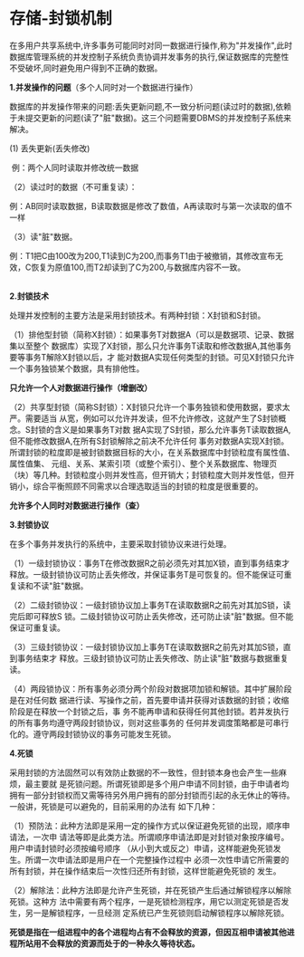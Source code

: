 # 存储-封锁机制

​		在多用户共享系统中,许多事务可能同时对同一数据进行操作,称为"并发操作",此时数据库管理系统的并发控制子系统负责协调并发事务的执行,保证数据库的完整性不受破坏,同时避免用户得到不正确的数据。

  **1.并发操作的问题**（多个人同时对一个数据进行操作）

 数据库的并发操作带来的问题:丢失更新问题,不一致分析问题(读过时的数据),依赖于未提交更新的问题(读了"脏"数据)。这三个问题需要DBMS的并发控制子系统来解决。

  (1)  丢失更新(丢失修改)

​	例：两个人同时读取并修改统一数据			

（2）读过时的数据（不可重复读）：

​	例：AB同时读取数据，B读取数据是修改了数值，A再读取时与第一次读取的值不一样

（3）读"脏"数据。

​	例：T1把C由100改为200,T1读到C为200,而事务T1由于被撤销，其修改宣布无效，C恢复为原值100,而T2却读到了C为200,与数据库内容不一致。

​			
**2.封锁技术**  

处理并发控制的主要方法是采用封锁技术。有两种封锁：X封锁和S封锁。

（1）排他型封锁（简称X封锁）：如果事务T对数据A（可以是数据项、记录、数据集以至整个
数据库）实现了X封锁，那么只允许事务T读取和修改数据A,其他事务要等事务T解除X封锁以后，才
能对数据A实现任何类型的封锁。可见X封锁只允许一个事务独锁某个数据，具有排他性。

**只允许一个人对数据进行操作（增删改）**



（2）共享型封锁（简称S封锁）：X封锁只允许一个事务独锁和使用数据，要求太严。需要适当
从宽，例如可以允许并发读，但不允许修改，这就产生了S封锁概念。S封锁的含义是如果事务T对数
据A实现了S封锁，那么允许事务T读取数据A,但不能修改数据A,在所有S封锁解除之前决不允许任何
事务对数据A实现X封锁。所谓封锁的粒度即是被封锁数据目标的大小，在关系数据库中封锁粒度有属性值、属性值集、
元组、关系、某索引项（或整个索引）、整个关系数据库、物理页（块）等几种。封锁粒度小则并发性高，但开销大；封锁粒度大则并发性低，但开销小，综合平衡照顾不同需求以合理选取适当的封锁的粒度是很重要的。

**允许多个人同时对数据进行操作（查）**



**3.封锁协议**  

在多个事务并发执行的系统中，主要采取封锁协议来进行处理。  

（1）一级封锁协议：事务T在修改数据R之前必须先对其加X锁，直到事务结束才释放。一级封锁协议可防止丢失修改，并保证事务T是可恢复的。但不能保证可重复读和不读"脏"数据。

（2）二级封锁协议：一级封锁协议加上事务T在读取数据R之前先对其加S锁，读完后即可释放S
锁。二级封锁协议可防止丢失修改，还可防止读"脏"数据。但不能保证可重复读。  

（3）三级封锁协议：一级封锁协议加上事务T在读取数据R之前先对其加S锁，直到事务结束才
释放。三级封锁协议可防止丢失修改、防止读"脏"数据与数据重复读。  

（4）两段锁协议：所有事务必须分两个阶段对数据项加锁和解锁。其中扩展阶段是在对任何数
据进行读、写操作之前，首先要申请并获得对该数据的封锁；收缩阶段是在释放一个封锁之后，事
务不能再申请和获得任何其他封锁。若并发执行的所有事务均遵守两段封锁协议，则对这些事务的
任何并发调度策略都是可串行化的。遵守两段封锁协议的事务可能发生死锁。

**4.死锁**  

采用封锁的方法固然可以有效防止数据的不一致性，但封锁本身也会产生一些麻烦，最主要就
是死锁问题。所谓死锁即是多个用户申请不同封锁，由于申请者均拥有一部分封锁权而又需等待另外用户拥有的部分封锁而引起的永无休止的等待。一般讲，死锁是可以避免的，目前采用的办法有
如下几种：  

（1）预防法：此种方法即是采用一定的操作方式以保证避免死锁的出现，顺序申请法，一次申
请法等即是此类方法。所谓顺序申请法即是对封锁对象按序编号。用户申请封锁时必须按编号顺序
（从小到大或反之）申请，这样能避免死锁发生。所谓一次申请法即是用户在一个完整操作过程中
必须一次性申请它所需要的所有封锁，并在操作结束后一次性归还所有封锁，这样世能避免死锁的
发生。  

（2）解除法：此种方法即是允许产生死锁，并在死锁产生后通过解锁程序以解除死锁。这种方
法中需要有两个程序，一是死锁检测程序，用它以测定死锁是否发生，另一是解锁程序，一旦经测
定系统已产生死锁则启动解锁程序以解除死锁。

**死锁是指在一组进程中的各个进程均占有不会释放的资源，但因互相申请被其他进程所站用不会释放的资源而处于的一种永久等待状态。**



​		
​	
​	
​		
​			
​				



​				
​			
​		
​	


